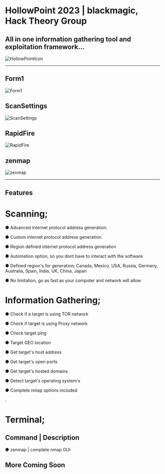 # HollowPoint 2023 | blackmagic, Hack Theory Group

## All in one information gathering tool and exploitation framework...



![HollowPointIcon](https://github.com/blackmagic2023/HollowPoint/assets/149164084/b3be813c-f066-441b-8197-adc8aa95f281)

---------------------------------------------------------------------------------------------------------------------------

## Form1

![Form1](https://github.com/blackmagic2023/HollowPoint/assets/149164084/185d0434-2afc-4930-ad0b-85b824275927)


## ScanSettings

![ScanSettings](https://github.com/blackmagic2023/HollowPoint/assets/149164084/3dbe5aef-d3b6-4719-b919-0181ce0073a5)


## RapidFire

![RapidFire](https://github.com/blackmagic2023/HollowPoint/assets/149164084/0a0e6993-61d1-4031-892a-aee2eb4253f5)


## zenmap

![zenmap](https://github.com/blackmagic2023/HollowPoint/assets/149164084/f1685e24-f574-46d4-98ed-7c293de773fb)

-----------------------------------------------------------------------------------------------------------------------------

## Features

# Scanning;

● Advanced internet protocol address generation.

● Custom internet protocol address generation.

● Region defined internet protocol address generation

● Automation option, so you dont have to interact with the software

● Defined region's for generation; Canada, Mexico, USA, Russia, Germany, Australia, Spain, India, UK, China, Japan

● No limitation, go as fast as your computer and network will allow



# Information Gathering;

● Check if a target is using TOR network

● Check if target is using Proxy network

● Check target ping

● Target GEO location

● Get target's host address

● Get target's open ports

● Get target's hosted domains

● Detect target's operating system's

● Complete nmap options included

.

# Terminal;

Command  | Description
--------------------------------------------
● zenmap | complete nmap GUI


## More Coming Soon
















